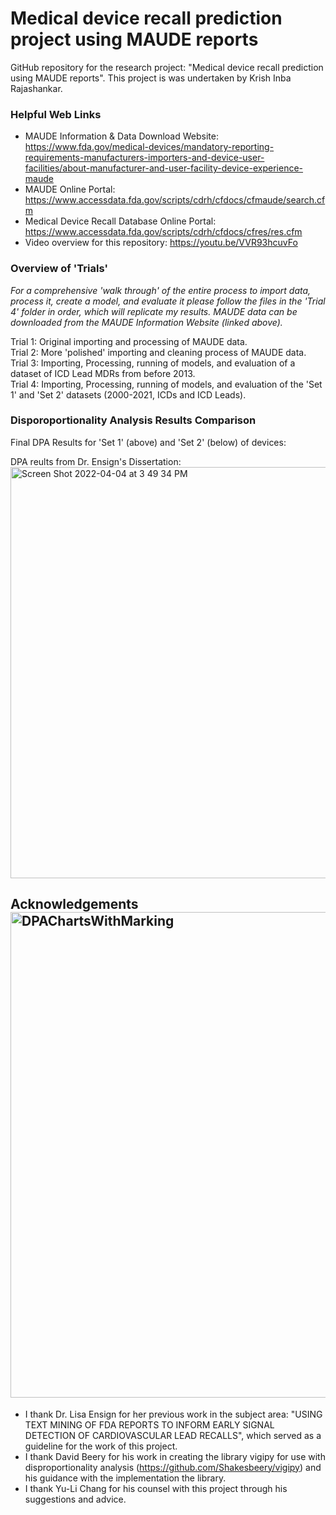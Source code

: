# Medical device recall prediction project using MAUDE reports
GitHub repository for the research project: "Medical device recall prediction using MAUDE reports".
This project is was undertaken by Krish Inba Rajashankar.


### Helpful Web Links
- MAUDE Information & Data Download Website: https://www.fda.gov/medical-devices/mandatory-reporting-requirements-manufacturers-importers-and-device-user-facilities/about-manufacturer-and-user-facility-device-experience-maude
- MAUDE Online Portal: https://www.accessdata.fda.gov/scripts/cdrh/cfdocs/cfmaude/search.cfm
- Medical Device Recall Database Online Portal: https://www.accessdata.fda.gov/scripts/cdrh/cfdocs/cfres/res.cfm
- Video overview for this repository: https://youtu.be/VVR93hcuvFo


### Overview of 'Trials'
*For a comprehensive 'walk through' of the entire process to import data, process it, create a model, and evaluate it please follow the files in the 'Trial 4' folder in order, which will replicate my results. MAUDE data can be downloaded from the MAUDE Information Website (linked above).*

Trial 1: Original importing and processing of MAUDE data.<br/>
Trial 2: More 'polished' importing and cleaning process of MAUDE data.<br/>
Trial 3: Importing, Processing, running of models, and evaluation of a dataset of ICD Lead MDRs from before 2013.<br/>
Trial 4: Importing, Processing, running of models, and evaluation of the 'Set 1' and 'Set 2' datasets (2000-2021, ICDs and ICD Leads).<br/>


### Disporoportionality Analysis Results Comparison
Final DPA Results for 'Set 1' (above) and 'Set 2' (below) of devices:<br/>

DPA reults from Dr. Ensign's Dissertation:<br/>
<img width="658" alt="Screen Shot 2022-04-04 at 3 49 34 PM" src="https://user-images.githubusercontent.com/95374189/161629688-10874200-fd16-4b6a-9275-8e301b53e016.png">


## Acknowledgements<img width="777" alt="DPAChartsWithMarking" src="https://user-images.githubusercontent.com/95374189/165128462-8e95af07-0f5f-4c4c-b194-954c3b342eb1.png">

- I thank Dr. Lisa Ensign for her previous work in the subject area: "USING TEXT MINING OF FDA REPORTS TO INFORM EARLY SIGNAL DETECTION OF CARDIOVASCULAR LEAD RECALLS", which served as a guideline for the work of this project.
- I thank David Beery for his work in creating the library vigipy for use with disproportionality analysis (https://github.com/Shakesbeery/vigipy) and his guidance with the implementation the library.
- I thank Yu-Li Chang for his counsel with this project through his suggestions and advice.
